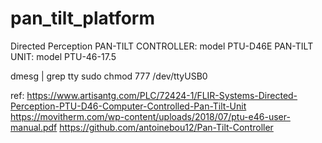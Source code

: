 # pan_tilt_platform

Directed Perception
PAN-TILT CONTROLLER: model PTU-D46E
PAN-TILT UNIT: model PTU-46-17.5

dmesg | grep tty
sudo chmod 777 /dev/ttyUSB0

ref:
https://www.artisantg.com/PLC/72424-1/FLIR-Systems-Directed-Perception-PTU-D46-Computer-Controlled-Pan-Tilt-Unit
https://movitherm.com/wp-content/uploads/2018/07/ptu-e46-user-manual.pdf
https://github.com/antoinebou12/Pan-Tilt-Controller
